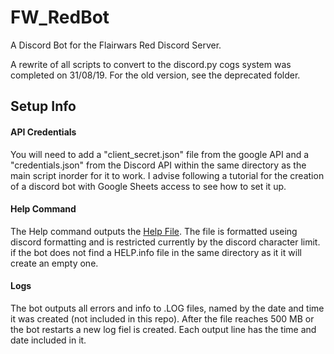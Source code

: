 # FW_RedBot
A Discord Bot for the Flairwars Red Discord Server.

A rewrite of all scripts to convert to the discord.py cogs system was completed on 31/08/19. For the old version, see the deprecated folder.

## Setup Info
#### API Credentials
You will need to add a "client_secret.json" file from the google API and a "credentials.json" from the Discord API within the same directory as the main script inorder for it to work. I advise following a tutorial for the creation of a discord bot with Google Sheets access to see how to set it up.
#### Help Command
The Help command outputs the [Help File](HELP.info). The file is formatted useing discord formatting and is restricted currently by the discord character limit. if the bot does not find a HELP.info file in the same directory as it it will create an empty one.
#### Logs
The bot outputs all errors and info to .LOG files, named by the date and time it was created (not included in this repo). After the file reaches 500 MB or the bot restarts a new log fiel is created. Each output line has the time and date included in it.
